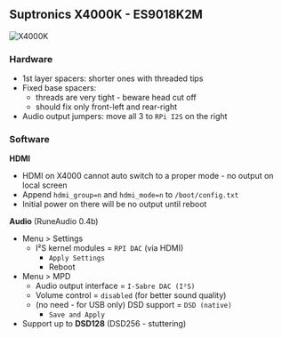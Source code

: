 Suptronics X4000K - ES9018K2M
---

![X4000K](https://github.com/rern/RuneAudio/raw/master/Suptronics_X4000K/X4000K.jpg)

### Hardware
- 1st layer spacers: shorter ones with threaded tips
- Fixed base spacers:
	- threads are very tight - beware head cut off
	- should fix only front-left and rear-right
- Audio output jumpers: move all 3 to `RPi I2S` on the right

### Software  
**HDMI**
- HDMI on X4000 cannot auto switch to a proper mode - no output on local screen
- Append `hdmi_group=n` and `hdmi_mode=n` to `/boot/config.txt`
- Initial power on there will be no output until reboot 

**Audio** (RuneAudio 0.4b)
- Menu > Settings
	- I²S kernel modules = `RPI DAC` (via HDMI)
		- `Apply Settings`
		- Reboot
- Menu > MPD
	- Audio output interface = `I-Sabre DAC (I²S)`
	- Volume control = `disabled` (for better sound quality)
	- (no need - for USB only) DSD support = `DSD (native)`
		- `Save and Apply`
- Support up to **DSD128** (DSD256 - stuttering)
